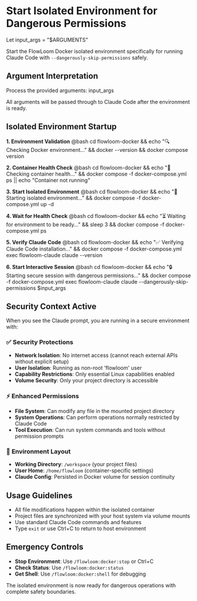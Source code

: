# Start Isolated Environment for Dangerous Permissions

Let input_args = "$ARGUMENTS"

Start the FlowLoom Docker isolated environment specifically for running Claude Code with `--dangerously-skip-permissions` safely.

## Argument Interpretation
Process the provided arguments: input_args

All arguments will be passed through to Claude Code after the environment is ready.

## Isolated Environment Startup

**1. Environment Validation**
@bash cd flowloom-docker && echo "🔍 Checking Docker environment..." && docker --version && docker compose version

**2. Container Health Check**
@bash cd flowloom-docker && echo "🏥 Checking container health..." && docker compose -f docker-compose.yml ps || echo "Container not running"

**3. Start Isolated Environment**
@bash cd flowloom-docker && echo "🚀 Starting isolated environment..." && docker compose -f docker-compose.yml up -d

**4. Wait for Health Check**
@bash cd flowloom-docker && echo "⏳ Waiting for environment to be ready..." && sleep 3 && docker compose -f docker-compose.yml ps

**5. Verify Claude Code**
@bash cd flowloom-docker && echo "✅ Verifying Claude Code installation..." && docker compose -f docker-compose.yml exec flowloom-claude claude --version

**6. Start Interactive Session**
@bash cd flowloom-docker && echo "🔒 Starting secure session with dangerous permissions..." && docker compose -f docker-compose.yml exec flowloom-claude claude --dangerously-skip-permissions $input_args

## Security Context Active
When you see the Claude prompt, you are running in a secure environment with:

### ✅ **Security Protections**
- **Network Isolation**: No internet access (cannot reach external APIs without explicit setup)
- **User Isolation**: Running as non-root 'flowloom' user
- **Capability Restrictions**: Only essential Linux capabilities enabled
- **Volume Security**: Only your project directory is accessible

### ⚡ **Enhanced Permissions** 
- **File System**: Can modify any file in the mounted project directory
- **System Operations**: Can perform operations normally restricted by Claude Code
- **Tool Execution**: Can run system commands and tools without permission prompts

### 📁 **Environment Layout**
- **Working Directory**: `/workspace` (your project files)
- **User Home**: `/home/flowloom` (container-specific settings)
- **Claude Config**: Persisted in Docker volume for session continuity

## Usage Guidelines
- All file modifications happen within the isolated container
- Project files are synchronized with your host system via volume mounts
- Use standard Claude Code commands and features
- Type `exit` or use Ctrl+C to return to host environment

## Emergency Controls
- **Stop Environment**: Use `/flowloom:docker:stop` or Ctrl+C
- **Check Status**: Use `/flowloom:docker:status` 
- **Get Shell**: Use `/flowloom:docker:shell` for debugging

The isolated environment is now ready for dangerous operations with complete safety boundaries.